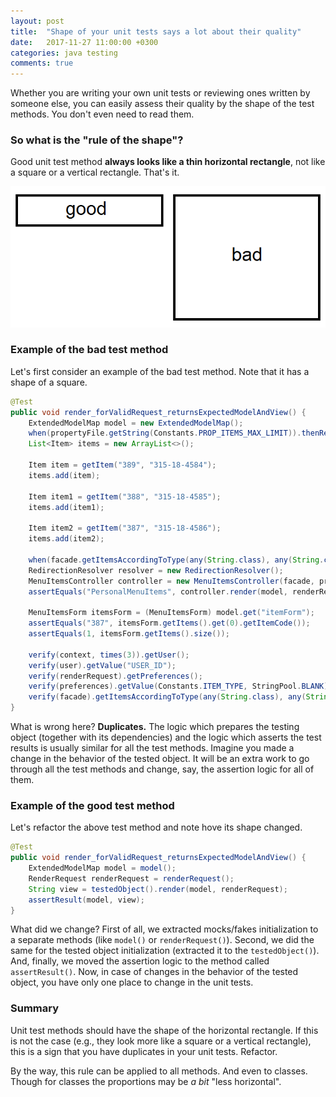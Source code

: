```yaml
---
layout: post
title:  "Shape of your unit tests says a lot about their quality"
date:   2017-11-27 11:00:00 +0300
categories: java testing
comments: true
---
```


Whether you are writing your own unit tests or reviewing ones written by someone else, you can easily assess their quality by the shape of the test methods. You don't even need to read them.

### So what is the "rule of the shape"?

Good unit test method __always looks like a thin horizontal rectangle__, not like a square or a vertical rectangle. That's it.

<img alt="Good test method vs bad test method" src="/assets/good-test-method-vs-bad-test-method.png">

### Example of the bad test method

Let's first consider an example of the bad test method. Note that it has a shape of a square.

```java
@Test
public void render_forValidRequest_returnsExpectedModelAndView() {
    ExtendedModelMap model = new ExtendedModelMap();
    when(propertyFile.getString(Constants.PROP_ITEMS_MAX_LIMIT)).thenReturn("");
    List<Item> items = new ArrayList<>();

    Item item = getItem("389", "315-18-4584");
    items.add(item);

    Item item1 = getItem("388", "315-18-4585");
    items.add(item1);

    Item item2 = getItem("387", "315-18-4586");
    items.add(item2);

    when(facade.getItemsAccordingToType(any(String.class), any(String.class))).thenReturn(items);
    RedirectionResolver resolver = new RedirectionResolver();
    MenuItemsController controller = new MenuItemsController(facade, propertyFile, service, resolver);
    assertEquals("PersonalMenuItems", controller.render(model, renderRequest));

    MenuItemsForm itemsForm = (MenuItemsForm) model.get("itemForm");
    assertEquals("387", itemsForm.getItems().get(0).getItemCode());
    assertEquals(1, itemsForm.getItems().size());

    verify(context, times(3)).getUser();
    verify(user).getValue("USER_ID");
    verify(renderRequest).getPreferences();
    verify(preferences).getValue(Constants.ITEM_TYPE, StringPool.BLANK);
    verify(facade).getItemsAccordingToType(any(String.class), any(String.class));
}
```

What is wrong here? __Duplicates.__ The logic which prepares the testing object (together with its dependencies) and the logic which asserts the test results is usually similar for all the test methods. Imagine you made a change in the behavior of the tested object. It will be an extra work to go through all the test methods and change, say, the assertion logic for all of them.

### Example of the good test method

Let's refactor the above test method and note hove its shape changed.

```java
@Test
public void render_forValidRequest_returnsExpectedModelAndView() {
    ExtendedModelMap model = model();
    RenderRequest renderRequest = renderRequest();
    String view = testedObject().render(model, renderRequest);
    assertResult(model, view);
}
```

What did we change? First of all, we extracted mocks/fakes initialization to a separate methods (like `model()` or `renderRequest()`). Second, we did the same for the tested object initialization (extracted it to the `testedObject()`). And, finally, we moved the assertion logic to the method called `assertResult()`. Now, in case of changes in the behavior of the tested object, you have only one place to change in the unit tests.

### Summary

Unit test methods should have the shape of the horizontal rectangle. If this is not the case (e.g., they look more like a square or a vertical rectangle), this is a sign that you have duplicates in your unit tests. Refactor.

By the way, this rule can be applied to all methods. And even to classes. Though for classes the proportions may be _a bit_ "less horizontal".